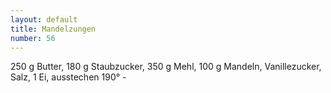 ```yaml
---
layout: default
title: Mandelzungen
number: 56
---
```


250 g Butter, 180 g Staubzucker, 350 g Mehl, 100 g Mandeln, Vanillezucker, Salz, 1 Ei, ausstechen 190° -